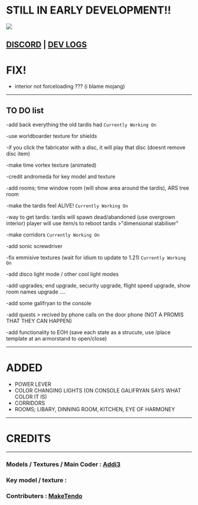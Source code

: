 # STILL IN EARLY DEVELOPMENT!!
![](https://dub01pap001files.storage.live.com/y4mdNeQDMjk0S0K73eDLShcdJS2JyrTjh_Mfb20Gd7xpu8nzj8sskBC9gIyhXK9EDKV_EdLCf4b6-yg5OK1NpvhShg7xvdzkZ0GFw9nWeH-sys4PRi7g9r7aEGpnx0RLv5QDcmw0jmvRXp2t5jg5XZIgeCVaO7Ew0WvbDNkx0p2RopQJAGa0u7lsDeSCfLTvjb1UKQQ9Ap_t3f4jI2SPihMJ9unpb_aiuI0zp7P9QAj5_g?encodeFailures=1&width=1018&height=437)

[DISCORD](https://discord.com/invite/cRPjGDy37p) | [DEV LOGS](https://youtube.com/playlist?list=PLnrSfYm4DiXkvuy0egSI8jkkjkd_lfECR&si=jPogT5T67gG-tEiM)
-----------
# FIX!
* interior not forceloading ??? (i blame mojang)
-----------
## TO DO list
-add back everything the old tardis had  `Currently Working On`

-use worldboarder texture for shields

-if you click the fabricator with a disc, it will play that disc (doesnt remove disc item)

-make time vortex texture (animated)

-credit andromeda for key model and texture

-add rooms; time window room (will show area around the tardis), ARS tree room

-make the tardis feel ALIVE!  `Currently Working On`

-way to get tardis: tardis will spawn dead/abandoned (use overgrown interior) player will use item/s to reboot tardis >"dimensional stabiliser"

-make corridors  `Currently Working On`

-add sonic screwdriver

-fix emmisive textures (wait for idium to update to 1.21)  `Currently Working On`

-add disco light mode / other cool light modes

-add upgrades; end upgrade, security upgrade, flight speed upgrade, show room names upgrade ....

-add some galifryan to the console

-add quests > recived by phone calls on the door phone (NOT A PROMIS THAT THEY CAN HAPPEN)

-add functionality to EOH (save each state as a strucute, use /place template at an armorstand to open/close)

------
# ADDED
* POWER LEVER
* COLOR CHANGING LIGHTS (ON CONSOLE GALIFRYAN SAYS WHAT COLOR IT IS)
* CORRIDORS
* ROOMS; LIBARY, DINNING ROOM, KITCHEN, EYE OF HARMONEY
  

------------------
# CREDITS
----
### Models / Textures / Main Coder : [Addi3](https://github.com/Addi3)
### Key model / texture : 
### Contributers : [MakeTendo](https://github.com/MaketendoDev)


